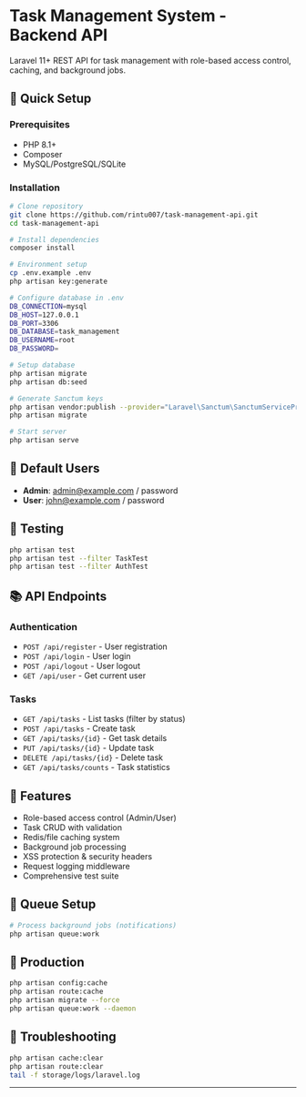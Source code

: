 # Task Management System - Backend API

Laravel 11+ REST API for task management with role-based access control, caching, and background jobs.

## 🚀 Quick Setup

### Prerequisites
- PHP 8.1+
- Composer
- MySQL/PostgreSQL/SQLite

### Installation
```bash
# Clone repository
git clone https://github.com/rintu007/task-management-api.git
cd task-management-api

# Install dependencies
composer install

# Environment setup
cp .env.example .env
php artisan key:generate

# Configure database in .env
DB_CONNECTION=mysql
DB_HOST=127.0.0.1
DB_PORT=3306
DB_DATABASE=task_management
DB_USERNAME=root
DB_PASSWORD=

# Setup database
php artisan migrate
php artisan db:seed

# Generate Sanctum keys
php artisan vendor:publish --provider="Laravel\Sanctum\SanctumServiceProvider"
php artisan migrate

# Start server
php artisan serve
```

## 👥 Default Users
- **Admin**: admin@example.com / password
- **User**: john@example.com / password

## 🧪 Testing
```bash
php artisan test
php artisan test --filter TaskTest
php artisan test --filter AuthTest
```

## 📚 API Endpoints

### Authentication
- `POST /api/register` - User registration
- `POST /api/login` - User login  
- `POST /api/logout` - User logout
- `GET /api/user` - Get current user

### Tasks
- `GET /api/tasks` - List tasks (filter by status)
- `POST /api/tasks` - Create task
- `GET /api/tasks/{id}` - Get task details
- `PUT /api/tasks/{id}` - Update task
- `DELETE /api/tasks/{id}` - Delete task
- `GET /api/tasks/counts` - Task statistics

## 🔧 Features
- Role-based access control (Admin/User)
- Task CRUD with validation
- Redis/file caching system
- Background job processing
- XSS protection & security headers
- Request logging middleware
- Comprehensive test suite

## 🔔 Queue Setup
```bash
# Process background jobs (notifications)
php artisan queue:work
```

## 🚀 Production
```bash
php artisan config:cache
php artisan route:cache
php artisan migrate --force
php artisan queue:work --daemon
```

## 🐛 Troubleshooting
```bash
php artisan cache:clear
php artisan route:clear
tail -f storage/logs/laravel.log
```

---
